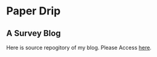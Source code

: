 # Paper Drip 
## A Survey Blog
Here is source repogitory of my blog.
Please Access [here](https://paperdrip.github.io).